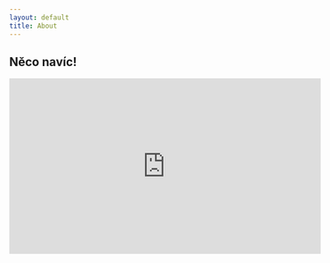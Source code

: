 ```yaml
---
layout: default
title: About
---
```


<div class="container py-5 text-center">
    <h2>Něco navíc!</h2>
    <iframe width="560" height="315" src="https://www.youtube.com/embed/2qrkapxFihM?start=40" title="YouTube video player" frameborder="0" allow="accelerometer; autoplay; clipboard-write; encrypted-media; gyroscope; picture-in-picture; web-share" allowfullscreen>
    </iframe>

</div>
 
